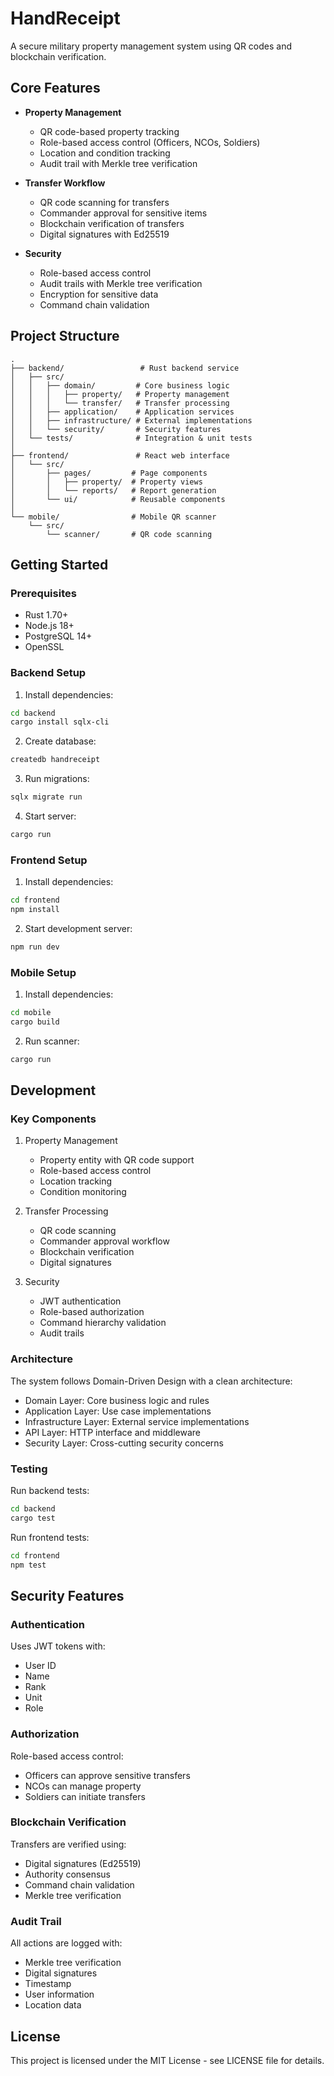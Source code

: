 # HandReceipt

A secure military property management system using QR codes and blockchain verification.

## Core Features

- **Property Management**
  - QR code-based property tracking
  - Role-based access control (Officers, NCOs, Soldiers)
  - Location and condition tracking
  - Audit trail with Merkle tree verification

- **Transfer Workflow**
  - QR code scanning for transfers
  - Commander approval for sensitive items
  - Blockchain verification of transfers
  - Digital signatures with Ed25519

- **Security**
  - Role-based access control
  - Audit trails with Merkle tree verification
  - Encryption for sensitive data
  - Command chain validation

## Project Structure

```
.
├── backend/                 # Rust backend service
│   ├── src/
│   │   ├── domain/         # Core business logic
│   │   │   ├── property/   # Property management
│   │   │   └── transfer/   # Transfer processing
│   │   ├── application/    # Application services
│   │   ├── infrastructure/ # External implementations
│   │   └── security/       # Security features
│   └── tests/              # Integration & unit tests
│
├── frontend/               # React web interface
│   └── src/
│       ├── pages/         # Page components
│       │   ├── property/  # Property views
│       │   └── reports/   # Report generation
│       └── ui/            # Reusable components
│
└── mobile/                # Mobile QR scanner
    └── src/
        └── scanner/       # QR code scanning
```

## Getting Started

### Prerequisites

- Rust 1.70+
- Node.js 18+
- PostgreSQL 14+
- OpenSSL

### Backend Setup

1. Install dependencies:
```bash
cd backend
cargo install sqlx-cli
```

2. Create database:
```bash
createdb handreceipt
```

3. Run migrations:
```bash
sqlx migrate run
```

4. Start server:
```bash
cargo run
```

### Frontend Setup

1. Install dependencies:
```bash
cd frontend
npm install
```

2. Start development server:
```bash
npm run dev
```

### Mobile Setup

1. Install dependencies:
```bash
cd mobile
cargo build
```

2. Run scanner:
```bash
cargo run
```

## Development

### Key Components

1. Property Management
   - Property entity with QR code support
   - Role-based access control
   - Location tracking
   - Condition monitoring

2. Transfer Processing
   - QR code scanning
   - Commander approval workflow
   - Blockchain verification
   - Digital signatures

3. Security
   - JWT authentication
   - Role-based authorization
   - Command hierarchy validation
   - Audit trails

### Architecture

The system follows Domain-Driven Design with a clean architecture:

- Domain Layer: Core business logic and rules
- Application Layer: Use case implementations
- Infrastructure Layer: External service implementations
- API Layer: HTTP interface and middleware
- Security Layer: Cross-cutting security concerns

### Testing

Run backend tests:
```bash
cd backend
cargo test
```

Run frontend tests:
```bash
cd frontend
npm test
```

## Security Features

### Authentication

Uses JWT tokens with:
- User ID
- Name
- Rank
- Unit
- Role

### Authorization

Role-based access control:
- Officers can approve sensitive transfers
- NCOs can manage property
- Soldiers can initiate transfers

### Blockchain Verification

Transfers are verified using:
- Digital signatures (Ed25519)
- Authority consensus
- Command chain validation
- Merkle tree verification

### Audit Trail

All actions are logged with:
- Merkle tree verification
- Digital signatures
- Timestamp
- User information
- Location data

## License

This project is licensed under the MIT License - see LICENSE file for details.
